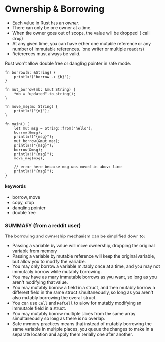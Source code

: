 # Ownership & Borrowing

- Each value in Rust has an *owner*.
- There can only be one owner at a time.
- When the owner goes out of scope, the value will be dropped. ( call `drop`)
- At any given time, you can have either one mutable reference or any number of immutable references. (one writer or multiple readers)
- References must always be valid. 

Rust won't allow double free or dangling pointer in safe mode.

```rust, editable
fn borrow(b: &String) {
    println!("borrow -> {b}");
}

fn mut_borrow(mb: &mut String) {
    *mb = "updated".to_string();
}

fn move_msg(m: String) {
    println!("{m}");
}

fn main() {
    let mut msg = String::from("hello");
    borrow(&msg);
    println!("{msg}");
    mut_borrow(&mut msg);
    println!("{msg}");
    borrow(&msg);
    println!("{msg}");
    move_msg(msg);

    // error here because msg was moved in above line
    println!("{msg}"); 
}
```

#### keywords 
- borrow, move
- copy, drop
- dangling pointer
- double free

### SUMMARY (from a reddit user)
The borrowing and ownership mechanism can be simplified down to:

- Passing a variable by value will move ownership, dropping the original variable from memory
- Passing a variable by mutable reference will keep the original variable, but allow you to modify the variable.
- You may only borrow a variable mutably once at a time, and you may not immutably borrow while mutably borrowing.
- You may have as many immutable borrows as you want, so long as you aren't modifying that value.
- You may mutably borrow a field in a struct, and then mutably borrow a different field in the same struct simultaneously, so long as you aren't also mutably borrowing the overall struct.
- You can use `Cell` and `RefCell` to allow for mutably modifying an immutable field in a struct.
- You may mutably borrow multiple slices from the same array simultaneously so long as there is no overlap.
- Safe memory practices means that instead of mutably borrowing the same variable in multiple places, you queue the changes to make in a separate location and apply them serially one after another.
